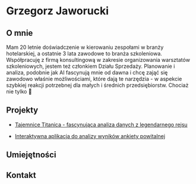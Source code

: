 
# Grzegorz Jaworucki

## O mnie

Mam 20 letnie doświadczenie w kierowaniu zespołami w branży hotelarskiej, a ostatnie 3 lata zawodowe to branża szkoleniowa. Współpracuję z firmą konsultingową w zakresie organizowania warsztatów szkoleniowych, jestem też członkiem Działu Sprzedaży. Planowanie i analiza, podobnie jak AI fascynują mnie od dawna i chcę zająć się zawodowo właśnie możliwościami, które dają te narzędzia - w aspekcie szybkiej reakcji potrzebnej dla małych i średnich przedsiębiorstw. Chociaż nie tylko 🙂

## Projekty

- [Tajemnice Titanica - fascynująca analiza danych z legendarnego rejsu](/od-zera-do-ai-portfolio/projects/titanic/eda_by_grzegorz_jaworucki/)

- [Interaktywna aplikacja do analizy wyników ankiety powitalnej](/od-zera-do-ai-portfolio/projects/survey_overview_app/interactive_survey_analysis_by_grzegorz_jaworucki/)

## Umiejętności

## Kontakt